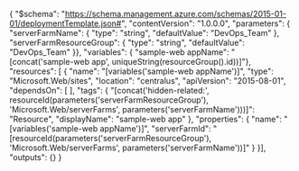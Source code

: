 {
  "$schema": "https://schema.management.azure.com/schemas/2015-01-01/deploymentTemplate.json#",
  "contentVersion": "1.0.0.0",
  "parameters": {
    "serverFarmName": {
      "type": "string",
      "defaultValue": "DevOps_Team"
    },
    "serverFarmResourceGroup": {
      "type": "string",
      "defaultValue": "DevOps_Team"
    }},
  "variables": {
    "sample-web appName": "[concat('sample-web app', uniqueString(resourceGroup().id))]"},
  "resources": [
    {
      "name": "[variables('sample-web appName')]",
      "type": "Microsoft.Web/sites",
      "location": "centralus",
      "apiVersion": "2015-08-01",
      "dependsOn": [ ],
      "tags": {
        "[concat('hidden-related:', resourceId(parameters('serverFarmResourceGroup'), 'Microsoft.Web/serverFarms', parameters('serverFarmName')))]": "Resource",
        "displayName": "sample-web app"
      },
      "properties": {
        "name": "[variables('sample-web appName')]",
        "serverFarmId": "[resourceId(parameters('serverFarmResourceGroup'), 'Microsoft.Web/serverFarms', parameters('serverFarmName'))]"
      }
    }],
  "outputs": {}
}

